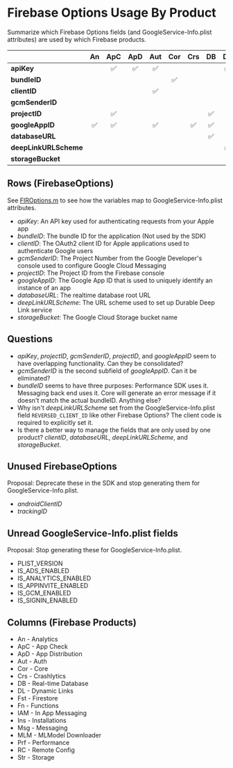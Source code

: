 # Firebase Options Usage By Product

Summarize which Firebase Options fields (and GoogleService-Info.plist attributes) are used by which Firebase products.

|                       | An    | ApC   | ApD   | Aut   | Cor   | Crs   | DB    | DL    | Fst   | Fn    | IAM   | Ins   | Msg   | MLM   | Prf   | RC    | Str   |
|   :---                | :---: | :---: | :---: | :---: | :---: | :---: | :---: | :---: | :---: | :---: | :---: | :---: | :---: | :---: | :---: | :---: | :---: |
| **apiKey**            |       |  ✅   |  ✅  |  ✅   |       |       |       |  ✅   |       |       |  ✅   |  ✅   |       |     |  ✅  |   ✅    |      |
| **bundleID**          |       |       |       |       |   ✅  |       |       |       |       |       |       |       |       |       | ✅   |       |     |
| **clientID**          |       |       |       |  ✅   |       |       |       |       |       |       |       |       |       |       |       |       |     |
| **gcmSenderID**       |       |       |       |       |       |       |       |       |       |       |   ✅  |   ✅  |  ✅  |       |       |  ✅   |      |
| **projectID**         |       |   ✅  |       |       |       |       |   ✅ |       |  ✅  |  ✅   |        |  ✅   |       |  ✅  |   ✅  |  ✅   |       |
| **googleAppID**       |   ✅  |  ✅   |       |  ✅  |       |  ✅   |   ✅ |       |       |       |   ✅   |   ✅  | ✅   |       |  ✅   |   ✅ |   ✅ |
| **databaseURL**       |       |       |       |       |       |       |   ✅  |       |       |       |       |       |       |       |       |       |       |
| **deepLinkURLScheme** |       |       |       |       |       |       |       |    ✅ |       |       |       |       |       |       |       |       |       |
| **storageBucket**     |       |       |       |       |       |       |       |       |       |       |       |       |       |       |       |       |   ✅   |


## Rows (FirebaseOptions)
See [FIROptions.m](https://github.com/firebase/firebase-ios-sdk/blob/master/FirebaseCore/Sources/FIROptions.m) to see how the variables map
to GoogleService-Info.plist attributes.

* *apiKey*: An API key used for authenticating requests from your Apple app
* *bundleID*: The bundle ID for the application (Not used by the SDK)
* *clientID*: The OAuth2 client ID for Apple applications used to authenticate Google users
* *gcmSenderID*: The Project Number from the Google Developer's console used to configure Google Cloud Messaging
* *projectID*: The Project ID from the Firebase console
* *googleAppID*: The Google App ID that is used to uniquely identify an instance of an app
* *databaseURL*: The realtime database root URL
* *deepLinkURLScheme*: The URL scheme used to set up Durable Deep Link service
* *storageBucket*: The Google Cloud Storage bucket name

## Questions

* *apiKey*, *projectID*, *gcmSenderID*, *projectID*, and *googleAppID* seem to have overlapping
  functionality. Can they be consolidated?
* *gcmSenderID* is the second subfield of *googleAppID*. Can it be eliminated?
* *bundleID* seems to have three purposes: Performance SDK uses it. Messaging back end uses it. Core
  will generate an error message if it doesn't match the actual bundleID. Anything else?
* Why isn't *deepLinkURLScheme* set from the GoogleService-Info.plist field `REVERSED_CLIENT_ID` like
  other Firebase Options? The client code is required to explicitly set it.
* Is there a better way to manage the fields that are only used by one product? *clientID*, *databaseURL*,
  *deepLinkURLScheme*, and *storageBucket*.

## Unused FirebaseOptions
Proposal: Deprecate these in the SDK and stop generating them for GoogleService-Info.plist.

* *androidClientID*
* *trackingID*

## Unread GoogleService-Info.plist fields
Proposal: Stop generating these for GoogleService-Info.plist.

 * PLIST_VERSION
 * IS_ADS_ENABLED
 * IS_ANALYTICS_ENABLED
 * IS_APPINVITE_ENABLED
 * IS_GCM_ENABLED
 * IS_SIGNIN_ENABLED

## Columns (Firebase Products)
* An - Analytics
* ApC - App Check
* ApD - App Distribution
* Aut - Auth
* Cor - Core
* Crs - Crashlytics
* DB - Real-time Database
* DL - Dynamic Links
* Fst - Firestore
* Fn - Functions
* IAM - In App Messaging
* Ins - Installations
* Msg - Messaging
* MLM - MLModel Downloader
* Prf - Performance
* RC - Remote Config
* Str - Storage
